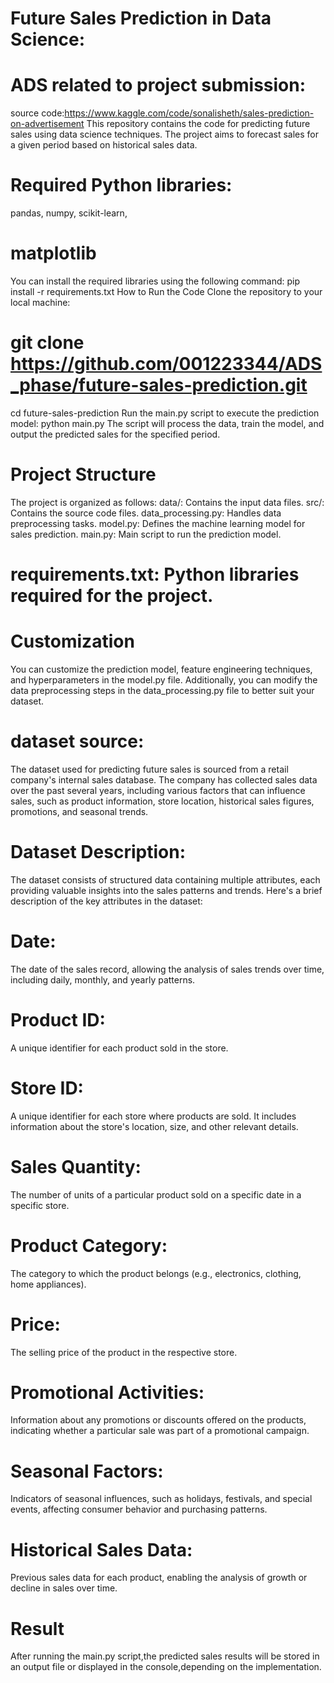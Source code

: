 # Future Sales Prediction in Data Science:
# ADS related to project submission:
  source code:https://www.kaggle.com/code/sonalisheth/sales-prediction-on-advertisement
This repository contains the code for predicting future sales using data science techniques. The project aims to forecast sales for a given period based on historical sales data.
# Required Python libraries: 
 pandas,
 numpy, 
 scikit-learn,
 # matplotlib
You can install the required libraries using the following command:
pip install -r requirements.txt
How to Run the Code
Clone the repository to your local machine:
# git clone https://github.com/001223344/ADS_phase/future-sales-prediction.git
cd future-sales-prediction
Run the main.py script to execute the prediction model:
python main.py
The script will process the data, train the model, and output the predicted sales for the specified period.
# Project Structure
The project is organized as follows:
data/: Contains the input data files.
src/: Contains the source code files.
data_processing.py: Handles data preprocessing tasks.
model.py: Defines the machine learning model for sales prediction.
main.py: Main script to run the prediction model.
# requirements.txt: Python libraries required for the project.
# Customization
You can customize the prediction model, feature engineering techniques, and hyperparameters in the model.py file. Additionally, you can modify the data preprocessing steps in the data_processing.py file to better suit your dataset.
# dataset source:
The dataset used for predicting future sales is sourced from a retail company's internal sales database. The company has collected sales data over the past several years, including various factors that can influence sales, such as product information, store location, historical sales figures, promotions, and seasonal trends.
# Dataset Description:
The dataset consists of structured data containing multiple attributes, each providing valuable insights into the sales patterns and trends. Here's a brief description of the key attributes in the dataset:
# Date:
The date of the sales record, allowing the analysis of sales trends over time, including daily, monthly, and yearly patterns.
# Product ID:
A unique identifier for each product sold in the store.
# Store ID:
A unique identifier for each store where products are sold. It includes information about the store's location, size, and other relevant details.
# Sales Quantity:
The number of units of a particular product sold on a specific date in a specific store.
# Product Category:
The category to which the product belongs (e.g., electronics, clothing, home appliances).
# Price: 
The selling price of the product in the respective store.
# Promotional Activities:
Information about any promotions or discounts offered on the products, indicating whether a particular sale was part of a promotional campaign.
# Seasonal Factors:
Indicators of seasonal influences, such as holidays, festivals, and special events, affecting consumer behavior and purchasing patterns.
# Historical Sales Data:
Previous sales data for each product, enabling the analysis of growth or decline in sales over time.
# Result 
   After running the main.py script,the predicted sales results will be stored in an output file or displayed in the console,depending on the implementation.
   
